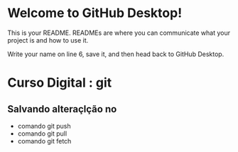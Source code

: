 # Welcome to GitHub Desktop!

This is your README. READMEs are where you can communicate what your project is and how to use it.

Write your name on line 6, save it, and then head back to GitHub Desktop.
  

  # Curso Digital : git

  ## Salvando alteraçlção no 
  * comando git push
  * comando git pull
* comando git fetch
